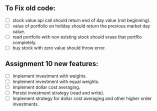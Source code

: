 ## To Fix old code:
 - [ ] stock value api call should return end of day value (not beginning).
 - [ ] value of portfolio on holiday should return the previous market day value.
 - [ ] read portfolio with non existing stock should erase that portflio completely.
 - [ ] buy stock with zero value should throw error.
      
## Assignment 10 new features:
 - [ ] Implement investment with weights.
 - [ ] Implement investment with equal weights.
 - [ ] Implement dollar cost averaging.
 - [ ] Persist investment strategy (read and write).
 - [ ] Implement strategy for dollar cost averaging and other higher order investments.